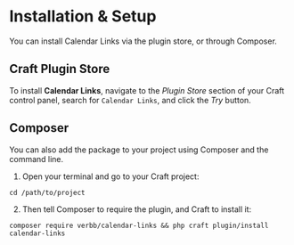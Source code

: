 # Installation & Setup
You can install Calendar Links via the plugin store, or through Composer.

## Craft Plugin Store
To install **Calendar Links**, navigate to the _Plugin Store_ section of your Craft control panel, search for `Calendar Links`, and click the _Try_ button.

## Composer
You can also add the package to your project using Composer and the command line.

1. Open your terminal and go to your Craft project:
```shell
cd /path/to/project
```

2. Then tell Composer to require the plugin, and Craft to install it:
```shell
composer require verbb/calendar-links && php craft plugin/install calendar-links
```
